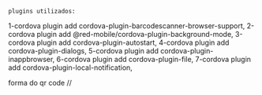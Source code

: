  
	plugins utilizados:

  1-cordova plugin add cordova-plugin-barcodescanner-browser-support,
  2-cordova plugin add @red-mobile/cordova-plugin-background-mode,
  3-cordova plugin add cordova-plugin-autostart,
  4-cordova plugin add cordova-plugin-dialogs,
  5-cordova plugin add cordova-plugin-inappbrowser, 
  6-cordova plugin add cordova-plugin-file,
  7-cordova plugin add cordova-plugin-local-notification,

  forma do qr code 
 // <a class="nav-link" target="_self" onclick="db.conectar('8i33myKUOQz5hBsStipgbG5PTVUKfPp40N7HHNzK','arduino-95757',2,0)">
 	<a class="nav-link" target="_self" onclick="db.conectar('codigo_Banco','Progeto',N_deReles,N_alarmes)">

